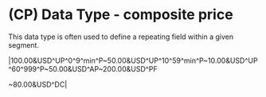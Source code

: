 # (CP) Data Type - composite price

This data type is often used to define a repeating field within a given segment.

|100.00&USD\^UP^0\^9^min\^P~50.00&USD^UP\^10^59\^min^P~10.00&USD\^UP^60\^999^P~50.00&USD\^AP~200.00&USD^PF

~80.00&USD^DC|

